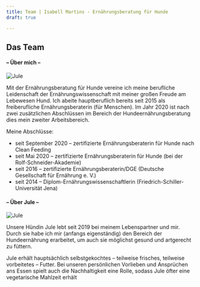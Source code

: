 ```yaml
---
title: Team | Isabell Martins - Ernährungsberatung für Hunde
draft: true

---
```

## Das Team

#### – Über mich –

![Jule](/images/jule-isi-strand-ruhig-2.jpg)

Mit der Ernährungsberatung für Hunde vereine ich meine berufliche Leidenschaft der Ernährungswissenschaft mit meiner großen Freude am Lebewesen Hund. Ich abeite hauptberuflich bereits seit 2015 als freiberufliche Ernährungsberaterin (für Menschen). Im Jahr 2020 ist nach zwei zusätzlichen Abschlüssen im Bereich der Hundeernährungsberatung dies mein zweiter Arbeitsbereich. 

Meine Abschlüsse:

* seit September 2020 – zertifizierte Ernährungsberaterin für Hunde nach Clean Feeding
* seit Mai 2020 – zertifizierte Ernährungsberaterin für Hunde (bei der Rolf-Schneider-Akademie)
* seit 2016 – zertifizierte Ernährungsberaterin/DGE (Deutsche Gesellschaft für Ernährung e. V.)
* seit 2014 – Diplom-Ernährungswissenschaftlerin (Friedrich-Schiller-Universität Jena)

#### – Über Jule –

![Jule](/images/img_4016.jpeg)

Unsere Hündin Jule lebt seit 2019 bei meinem Lebenspartner und mir. Durch sie habe ich mir (anfangs eigenständig) den Bereich der Hundeernährung erarbeitet, um auch sie möglichst gesund und artgerecht zu füttern. 

Jule erhält hauptsächlich selbstgekochtes – teilweise frisches, teilweise vorbeitetes – Futter. Bei unseren persönlichen Vorlieben und Ansprüchen ans Essen spielt auch die Nachhaltigkeit eine Rolle, sodass Jule öfter eine vegetarische Mahlzeit erhält